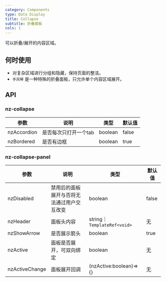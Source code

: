 ```yaml
---
category: Components
type: Data Display
title: Collapse
subtitle: 折叠面板
cols: 1
---
```


可以折叠/展开的内容区域。

## 何时使用

- 对复杂区域进行分组和隐藏，保持页面的整洁。
- `手风琴` 是一种特殊的折叠面板，只允许单个内容区域展开。

## API

### nz-collapse

| 参数 | 说明 | 类型 | 默认值 |
| --- | --- | --- | --- |
| nzAccordion | 是否每次只打开一个tab | boolean | false |
| nzBordered | 是否有边框 | boolean | true |

### nz-collapse-panel

| 参数 | 说明 | 类型 | 默认值 |
| --- | --- | --- | --- |
| nzDisabled | 禁用后的面板展开与否将无法通过用户交互改变 | boolean | false |
| nzHeader | 面板头内容 | string｜ `TemplateRef<void>` | 无 |
| nzShowArrow | 是否展示箭头 | boolean | true |
| nzActive | 面板是否展开，可双向绑定 | boolean | 无 |
| nzActiveChange | 面板展开回调 | (nzActive:boolean)=>{} | 无 |
